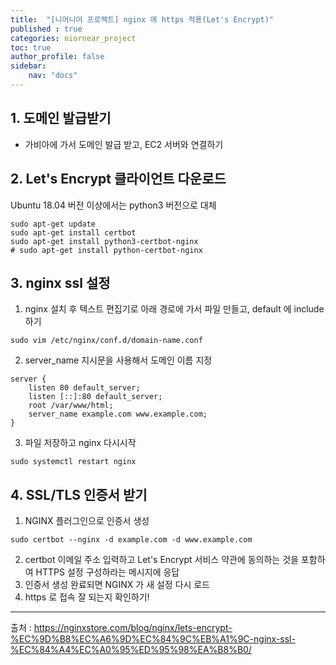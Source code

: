 ```yaml
---
title:  "[니어니어 프로젝트] nginx 에 https 적용(Let's Encrypt)"
published : true
categories: niornear_project
toc: true
author_profile: false
sidebar:
    nav: "docs"
---
```


## 1. 도메인 발급받기

- 가비아에 가서 도메인 발급 받고, EC2 서버와 연결하기

## 2. Let's Encrypt 클라이언트 다운로드

Ubuntu 18.04 버전 이상에서는 python3 버전으로 대체

```shell
sudo apt-get update
sudo apt-get install certbot
sudo apt-get install python3-certbot-nginx
# sudo apt-get install python-certbot-nginx
```

## 3. nginx ssl 설정

1. nginx 설치 후 텍스트 편집기로 아래 경로에 가서 파일 만들고, default 에 include 하기

```shell
sudo vim /etc/nginx/conf.d/domain-name.conf
```

2. server_name 지시문을 사용해서 도메인 이름 지정

```shell
server {
    listen 80 default_server;
    listen [::]:80 default_server;
    root /var/www/html;
    server_name example.com www.example.com;
}
```

3. 파일 저장하고 nginx 다시시작

```shell
sudo systemctl restart nginx
```

## 4. SSL/TLS 인증서 받기

1. NGINX 플러그인으로 인증서 생성

```shell
sudo certbot --nginx -d example.com -d www.example.com
```

2. certbot 이메일 주소 입력하고 Let's Encrypt 서비스 약관에 동의하는 것을 포함하여 HTTPS 설정 구성하라는 메시지에 응답
3. 인증서 생성 완료되면 NGINX 가 새 설정 다시 로드
4. https 로 접속 잘 되는지 확인하기!



---

출처 : https://nginxstore.com/blog/nginx/lets-encrypt-%EC%9D%B8%EC%A6%9D%EC%84%9C%EB%A1%9C-nginx-ssl-%EC%84%A4%EC%A0%95%ED%95%98%EA%B8%B0/